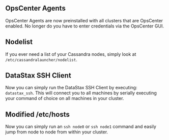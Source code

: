 ## OpsCenter Agents

OpsCenter Agents are now preinstalled with all clusters that are OpsCenter enabled. No longer do you have to enter credentials via the OpsCenter GUI.

## Nodelist

If you ever need a list of your Cassandra nodes, simply look at `/etc/cassandralauncher/nodelist`.

## DataStax SSH Client

Now you can simply run the DataStax SSH Client by executing: `datastax_ssh`. This will connect you to all machines by serially executing your command of choice on all machines in your cluster.

## Modified /etc/hosts

Now you can simply run an `ssh node0` or `ssh node1` command and easily jump from node to node from within your cluster.
